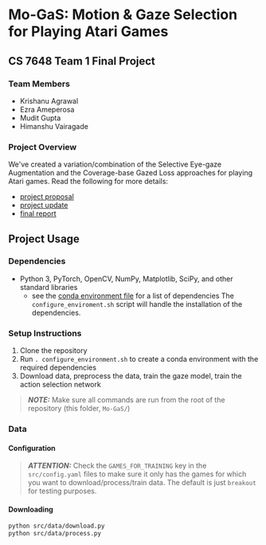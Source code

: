 # Mo-GaS: Motion & Gaze Selection for Playing Atari Games
## CS 7648 Team 1 Final Project
### Team Members
* Krishanu Agrawal
* Ezra Ameperosa
* Mudit Gupta
* Himanshu Vairagade

### Project Overview
We've created a variation/combination of the Selective Eye-gaze Augmentation and the Coverage-base Gazed Loss approaches for playing Atari games. Read the following for more details:
* [project proposal](../CS7648-Team1-Proposal-Gaze-and-Motion-Prioritization.pdf)
* [project update](../CS7648-Team1-Project_Update-Motion-and-Gaze-Selection.pdf)
* [final report](../CS7648-Team1-Final_Report-Motion-and-Gaze-Selection.pdf)

## Project Usage
### Dependencies
* Python 3, PyTorch, OpenCV, NumPy, Matplotlib, SciPy, and other standard libraries
  * see the [conda environment file](./Mo-GaS.yml) for a list of dependencies
The `configure_enviroment.sh` script will handle the installation of the dependencies.

### Setup Instructions
1. Clone the repository
2. Run `. configure_environment.sh` to create a conda environment with the required dependencies
3. Download data, preprocess the data, train the gaze model, train the action selection network

> **_NOTE:_** Make sure all commands are run from the root of the repository (this folder, `Mo-GaS/`)

### Data
#### Configuration
> **_ATTENTION:_** Check the `GAMES_FOR_TRAINING` key in the `src/config.yaml` files to make sure it only has the games for which you want to download/process/train data. The default is just `breakout` for testing purposes.

#### Downloading
```bash
python src/data/download.py
python src/data/process.py
```